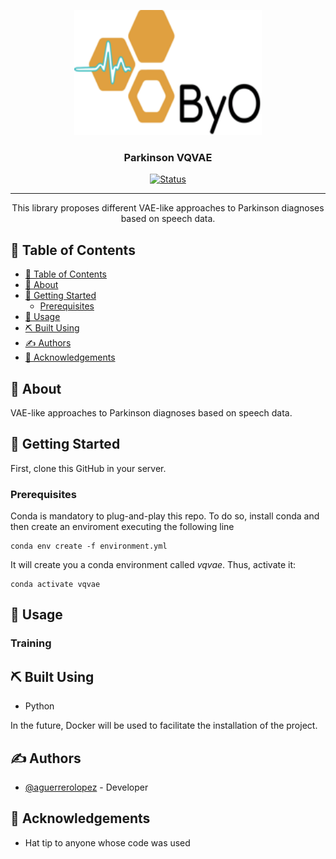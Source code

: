 
<p align="center">
  <a href="" rel="noopener">
 <img width=300px height=200px src="./img/logo.png" alt="Project logo"></a>
</p>

<h3 align="center">Parkinson VQVAE </h3>

<div align="center">

[![Status](https://img.shields.io/badge/status-active-success.svg)]()

</div>

---

<p align="center"> This library proposes different VAE-like approaches to Parkinson diagnoses based on speech data.
    <br> 
</p>

## 📝 Table of Contents

- [📝 Table of Contents](#-table-of-contents)
- [🧐 About ](#-about-)
- [🏁 Getting Started ](#-getting-started-)
  - [Prerequisites](#prerequisites)
- [🎈 Usage ](#-usage-)
- [⛏️ Built Using ](#️-built-using-)
- [✍️ Authors ](#️-authors-)
- [🎉 Acknowledgements ](#-acknowledgements-)


## 🧐 About <a name = "about"></a>

VAE-like approaches to Parkinson diagnoses based on speech data.
    
## 🏁 Getting Started <a name = "getting_started"></a>

First, clone this GitHub in your server.

### Prerequisites

Conda is mandatory to plug-and-play this repo. To do so, install conda and then create an enviroment executing the following line

```
conda env create -f environment.yml
```

It will create you a conda environment called _vqvae_. Thus, activate it:

```
conda activate vqvae
```

## 🎈 Usage <a name="usage"></a>

### Training <a name="training"></a>

## ⛏️ Built Using <a name = "built_using"></a>

- Python

In the future, Docker will be used to facilitate the installation of the project.

## ✍️ Authors <a name = "authors"></a>

- [@aguerrerolopez](https://aguerrerolopez.github.io) - Developer

## 🎉 Acknowledgements <a name = "acknowledgement"></a>

- Hat tip to anyone whose code was used
